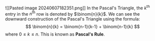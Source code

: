 ![[Pasted image 20240607182351.png]]
In the Pascal's Triangle, the $k^\text{th}$ entry in the $n^\text{th}$ row is denoted by $\binom{n}{k}$.
We can see the downward construction of the Pascal's Triangle using the formula:
$$
\binom{n}{k} = \binom{n-1}{k-1} + \binom{n-1}{k}
$$
where $0\le k\le n$. This is known as **Pascal's Rule**.